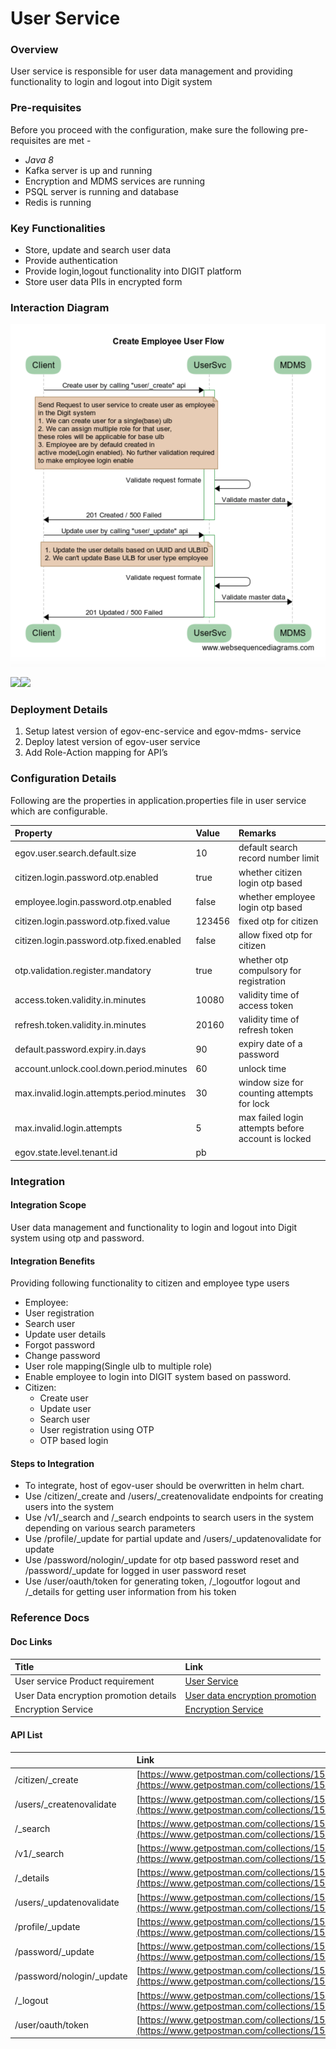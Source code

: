 # User Service



### Overview <a id="Overview"></a>

User service is responsible for user data management and providing functionality to login and logout into Digit system

### Pre-requisites <a id="Pre-requisites"></a>

Before you proceed with the configuration, make sure the following pre-requisites are met -

* _Java 8_
* Kafka server is up and running
* Encryption and MDMS services are running
* PSQL server is running and database
* Redis is running

### Key Functionalities <a id="Key-Functionalities"></a>

* Store, update and search user data
* Provide authentication
* Provide login,logout functionality into DIGIT platform
* Store user data PIIs in encrypted form

### Interaction Diagram <a id="Interaction-Diagram"></a>

![](../../../.gitbook/assets/image%20%2874%29.png)

![](blob:https://digit-discuss.atlassian.net/b00532c9-ebd9-4399-b198-202b588a8601#media-blob-url=true&id=95c4be68-8755-4a4c-9eb6-c295e87d8332&collection=contentId-669450371&contextId=669450371&mimeType=image%2Fpng&name=worddav963cd69be3831c4f701bb66896d09787.png&size=212244&width=900&height=978)![](blob:https://digit-discuss.atlassian.net/19aa7d81-d831-432b-b67c-c0ad69fcc147#media-blob-url=true&id=d06a4095-4c3a-4ef7-a837-83cd9d30d4f5&collection=contentId-669450371&contextId=669450371&mimeType=image%2Fpng&name=worddavaddee1c883411ab62c12446fae7cf3f5.png&size=137791&width=866&height=996)

### Deployment Details <a id="Deployment-Details"></a>

1. Setup latest version of egov-enc-service and egov-mdms- service
2. Deploy latest version of egov-user service
3. Add Role-Action mapping for API’s

### Configuration Details <a id="Configuration-Details"></a>

Following are the properties in application.properties file in user service which are configurable.

| **Property** | **Value** | **Remarks** |
| :--- | :--- | :--- |
| egov.user.search.default.size | 10 | default search record number limit |
| citizen.login.password.otp.enabled | true | whether citizen login otp based |
| employee.login.password.otp.enabled | false | whether employee login otp based |
| citizen.login.password.otp.fixed.value | 123456 | fixed otp for citizen |
| citizen.login.password.otp.fixed.enabled | false | allow fixed otp for citizen |
| otp.validation.register.mandatory | true | whether otp compulsory for registration |
| access.token.validity.in.minutes | 10080 | validity time of access token |
| refresh.token.validity.in.minutes | 20160 | validity time of refresh token |
| default.password.expiry.in.days | 90 | expiry date of a password |
| account.unlock.cool.down.period.minutes | 60 | unlock time |
| max.invalid.login.attempts.period.minutes | 30 | window size for counting attempts for lock |
| max.invalid.login.attempts | 5 | max failed login attempts before account is locked |
| egov.state.level.tenant.id | pb |  |

### Integration <a id="Integration"></a>

#### Integration Scope <a id="Integration-Scope"></a>

 User data management and functionality to login and logout into Digit system using otp and password.

#### Integration Benefits <a id="Integration-Benefits"></a>

Providing following functionality to citizen and employee type users

*  Employee:
  * User registration
  * Search user
  * Update user details
  * Forgot password
  * Change password
  * User role mapping\(Single ulb to multiple role\)
  * Enable employee to login into DIGIT system based on password.
* Citizen:
  * Create user
  * Update user
  * Search user
  * User registration using OTP
  * OTP based login

#### Steps to Integration <a id="Steps-to-Integration"></a>

* To integrate, host of egov-user should be overwritten in helm chart.
* Use /citizen/\_create and /users/\_createnovalidate endpoints for creating users into the system
* Use /v1/\_search and /\_search endpoints to search users in the system depending on various search parameters
* Use /profile/\_update for partial update and /users/\_updatenovalidate for update
* Use /password/nologin/\_update for otp based password reset and /password/\_update for logged in user password reset
* Use /user/oauth/token for generating token, /\_logoutfor logout and /\_details for getting user information from his token

### Reference Docs <a id="Reference-Docs"></a>

#### Doc Links <a id="Doc-Links"></a>

| **Title**  | **Link** |
| :--- | :--- |
| User service Product requirement | [User Service](https://digit-discuss.atlassian.net/l/c/9ih2SBox) |
| User Data encryption promotion details | [User data encryption promotion](https://digit-discuss.atlassian.net/l/c/xSSnmk12) |
| Encryption Service | [Encryption Service](https://digit-discuss.atlassian.net/l/c/HJwxmms6) |

#### API List <a id="API-List"></a>

|  | **Link** |
| :--- | :--- |
| /citizen/\_create | [https://www.getpostman.com/collections/15443fcb25c8aacd8897](https://www.getpostman.com/collections/15443fcb25c8aacd8897) |
| /users/\_createnovalidate | [https://www.getpostman.com/collections/15443fcb25c8aacd8897](https://www.getpostman.com/collections/15443fcb25c8aacd8897) |
| /\_search | [https://www.getpostman.com/collections/15443fcb25c8aacd8897](https://www.getpostman.com/collections/15443fcb25c8aacd8897) |
| /v1/\_search | [https://www.getpostman.com/collections/15443fcb25c8aacd8897](https://www.getpostman.com/collections/15443fcb25c8aacd8897) |
| /\_details | [https://www.getpostman.com/collections/15443fcb25c8aacd8897](https://www.getpostman.com/collections/15443fcb25c8aacd8897) |
| /users/\_updatenovalidate | [https://www.getpostman.com/collections/15443fcb25c8aacd8897](https://www.getpostman.com/collections/15443fcb25c8aacd8897) |
| /profile/\_update | [https://www.getpostman.com/collections/15443fcb25c8aacd8897](https://www.getpostman.com/collections/15443fcb25c8aacd8897) |
| /password/\_update | [https://www.getpostman.com/collections/15443fcb25c8aacd8897](https://www.getpostman.com/collections/15443fcb25c8aacd8897) |
| /password/nologin/\_update | [https://www.getpostman.com/collections/15443fcb25c8aacd8897](https://www.getpostman.com/collections/15443fcb25c8aacd8897) |
| /\_logout | [https://www.getpostman.com/collections/15443fcb25c8aacd8897](https://www.getpostman.com/collections/15443fcb25c8aacd8897) |
| /user/oauth/token | [https://www.getpostman.com/collections/15443fcb25c8aacd8897](https://www.getpostman.com/collections/15443fcb25c8aacd8897) |

